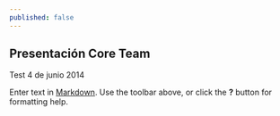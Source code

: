 ```yaml
---
published: false
---
```


## Presentación Core Team 

Test 4 de junio 2014

Enter text in [Markdown](http://daringfireball.net/projects/markdown/). Use the toolbar above, or click the **?** button for formatting help.
